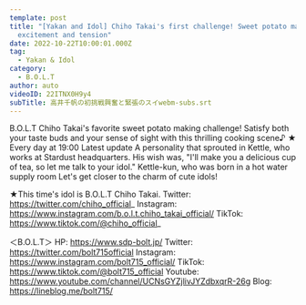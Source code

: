 ```yaml
---
template: post
title: "[Yakan and Idol] Chiho Takai's first challenge! Sweet potato making with
  excitement and tension"
date: 2022-10-22T10:00:01.000Z
tag:
  - Yakan & Idol
category:
  - B.O.L.T
author: auto
videoID: 22ITNX0H9y4
subTitle: 高井千帆の初挑戦興奮と緊張のスイwebm-subs.srt
---
```

B.O.L.T Chiho Takai's favorite sweet potato making challenge!
Satisfy both your taste buds and your sense of sight with this thrilling cooking scene♪
★ Every day at 19:00 Latest update
A personality that sprouted in Kettle, who works at Stardust headquarters.
His wish was, "I'll make you a delicious cup of tea, so let me talk to your idol."
Kettle-kun, who was born in a hot water supply room
Let's get closer to the charm of cute idols!

★This time's idol is B.O.L.T Chiho Takai.
<Chiho Takai>
Twitter: https://twitter.com/chiho_official_
Instagram: https://www.instagram.com/b.o.l.t.chiho_takai_official/
TikTok: https://www.tiktok.com/@chiho_official_

＜B.O.L.T＞
HP: https://www.sdp-bolt.jp/
Twitter: https://twitter.com/bolt715official
Instagram: https://www.instagram.com/bolt715_official/
TikTok: https://www.tiktok.com/@bolt715_official
Youtube: https://www.youtube.com/channel/UCNsGYZjlivJYZdbxqrR-26g
Blog: https://lineblog.me/bolt715/